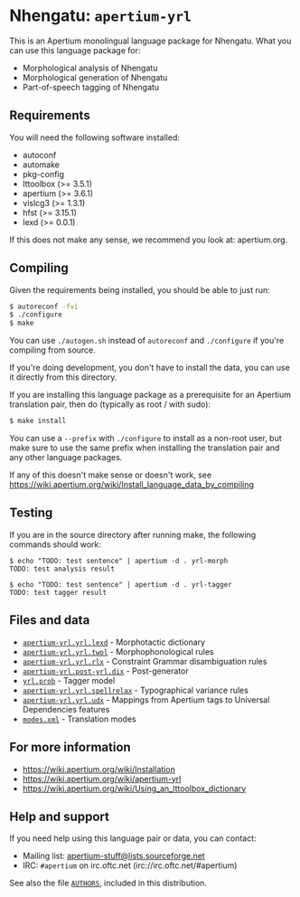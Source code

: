 Nhengatu: `apertium-yrl`
===============================================================================

This is an Apertium monolingual language package for Nhengatu. What
you can use this language package for:

* Morphological analysis of Nhengatu
* Morphological generation of Nhengatu
* Part-of-speech tagging of Nhengatu

Requirements
-------------------------------------------------------------------------------

You will need the following software installed:

* autoconf
* automake
* pkg-config
* lttoolbox (>= 3.5.1)
* apertium (>= 3.6.1)
* vislcg3 (>= 1.3.1)
* hfst (>= 3.15.1)
* lexd (>= 0.0.1)

If this does not make any sense, we recommend you look at: apertium.org.

Compiling
-------------------------------------------------------------------------------

Given the requirements being installed, you should be able to just run:

```bash
$ autoreconf -fvi
$ ./configure
$ make
```

You can use `./autogen.sh` instead of `autoreconf` and `./configure` if you're compiling
from source.

If you're doing development, you don't have to install the data, you
can use it directly from this directory.

If you are installing this language package as a prerequisite for an
Apertium translation pair, then do (typically as root / with sudo):

```bash
$ make install
```

You can use a `--prefix` with `./configure` to install as a non-root user,
but make sure to use the same prefix when installing the translation
pair and any other language packages.

If any of this doesn't make sense or doesn't work, see https://wiki.apertium.org/wiki/Install_language_data_by_compiling

Testing
-------------------------------------------------------------------------------

If you are in the source directory after running make, the following
commands should work:

```console
$ echo "TODO: test sentence" | apertium -d . yrl-morph
TODO: test analysis result

$ echo "TODO: test sentence" | apertium -d . yrl-tagger
TODO: test tagger result
```

Files and data
-------------------------------------------------------------------------------


* [`apertium-yrl.yrl.lexd`](apertium-yrl.yrl.lexd) - Morphotactic dictionary
* [`apertium-yrl.yrl.twol`](apertium-yrl.yrl.twol) - Morphophonological rules
* [`apertium-yrl.yrl.rlx`](apertium-yrl.yrl.rlx) - Constraint Grammar disambiguation rules
* [`apertium-yrl.post-yrl.dix`](apertium-yrl.post-yrl.dix) - Post-generator
* [`yrl.prob`](yrl.prob) - Tagger model
* [`apertium-yrl.yrl.spellrelax`](apertium-yrl.yrl.spellrelax) - Typographical variance rules
* [`apertium-yrl.yrl.udx`](apertium-yrl.yrl.udx) - Mappings from Apertium tags to Universal Dependencies features
* [`modes.xml`](modes.xml) - Translation modes

For more information
-------------------------------------------------------------------------------

* https://wiki.apertium.org/wiki/Installation
* https://wiki.apertium.org/wiki/apertium-yrl
* https://wiki.apertium.org/wiki/Using_an_lttoolbox_dictionary

Help and support
-------------------------------------------------------------------------------

If you need help using this language pair or data, you can contact:

* Mailing list: apertium-stuff@lists.sourceforge.net
* IRC: `#apertium` on irc.oftc.net (irc://irc.oftc.net/#apertium)

See also the file [`AUTHORS`](AUTHORS), included in this distribution.
